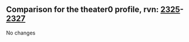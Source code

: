 ## Comparison for the theater0 profile, rvn: [2325](https://github.com/PRO100KatYT/FortniteProfileRevisions/tree/main/profiles/theater0/2325%20theater0.json)-[2327](https://github.com/PRO100KatYT/FortniteProfileRevisions/tree/main/profiles/theater0/2327%20theater0.json)

No changes
